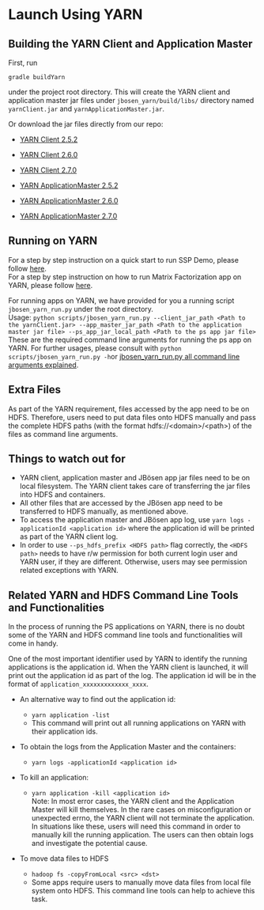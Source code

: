# Launch Using YARN

## Building the YARN Client and Application Master
First, run

```
gradle buildYarn
```

under the project root directory. This will create the YARN client and application master jar files under `jbosen_yarn/build/libs/` directory named `yarnClient.jar` and `yarnApplicationMaster.jar`.

Or download the jar files directly from our repo:  
* [YARN Client 2.5.2](https://petuum.github.io/jbosen/resources/yarnClient-2.5.2.jar)

* [YARN Client 2.6.0](https://petuum.github.io/jbosen/resources/yarnClient-2.6.0.jar)

* [YARN Client 2.7.0](https://petuum.github.io/jbosen/resources/yarnClient-2.7.0.jar)

* [YARN ApplicationMaster 2.5.2](https://petuum.github.io/jbosen/resources/yarnApplicationMaster-2.5.2.jar)  

* [YARN ApplicationMaster 2.6.0](https://petuum.github.io/jbosen/resources/yarnApplicationMaster-2.6.0.jar)

* [YARN ApplicationMaster 2.7.0](https://petuum.github.io/jbosen/resources/yarnApplicationMaster-2.7.0.jar)

## Running on YARN
For a step by step instruction on a quick start to run SSP Demo, please follow [here](yarn-quickstart.md).   
For a step by step instruction on how to run Matrix Factorization app on YARN, please follow [here](matrix-fact.md).

For running apps on YARN, we have provided for you a running script `jbosen_yarn_run.py` under the root directory.    
Usage: `python scripts/jbosen_yarn_run.py --client_jar_path <Path to the yarnClient.jar> --app_master_jar_path <Path to the application master jar file> --ps_app_jar_local_path <Path to the ps app jar file>`    
These are the required command line arguments for running the ps app on YARN. For further usages, please consult with `python scripts/jbosen_yarn_run.py -h`or [jbosen_yarn_run.py all command line arguments explained](jbosen-yarn-run-args.md).

## Extra Files
As part of the YARN requirement, files accessed by the app need to be on HDFS. Therefore, users need to put data files onto HDFS manually and pass the complete HDFS paths (with the format hdfs://\<domain\>/\<path\>) of the files as command line arguments.

## Things to watch out for
* YARN client, application master and JBösen app jar files need to be on local filesystem. The YARN client takes care of transferring the jar files into HDFS and containers.
* All other files that are accessed by the JBösen app need to be transferred to HDFS manually, as mentioned above.
* To access the application master and JBösen app log, use `yarn logs -applicationId <application id>` where the application id will be printed as part of the YARN client log.
* In order to use `--ps_hdfs_prefix <HDFS path>` flag correctly, the `<HDFS path>` needs to have r/w permission for both current login user and YARN user, if they are different. Otherwise, users may see permission related exceptions with YARN. 

## Related YARN and HDFS Command Line Tools and Functionalities

In the process of running the PS applications on YARN, there is no doubt some of the YARN and HDFS command line tools and functionalities will come in handy.

One of the most important identifier used by YARN to identify the running applications is the application id. When the YARN client is launched, it will print out the application id as part of the log. The application id will be in the format of `application_xxxxxxxxxxxxx_xxxx`.

* An alternative way to find out the application id:  
    * `yarn application -list`
    * This command will print out all running applications on YARN with their application ids.

* To obtain the logs from the Application Master and the containers:  
    * `yarn logs -applicationId <application id>`  

* To kill an application:
    *  `yarn application -kill <application id>`  
    Note: In most error cases, the YARN client and the Application Master will kill themselves. In the rare cases on misconfiguration or unexpected errno, the YARN client will not terminate the application. In situations like these, users will need this command in order to manually kill the running application. The users can then obtain logs and investigate the potential cause.

* To move data files to HDFS
    * `hadoop fs -copyFromLocal <src> <dst>`
    * Some apps require users to manually move data files from local file system onto HDFS. This command line tools can help to achieve this task.
